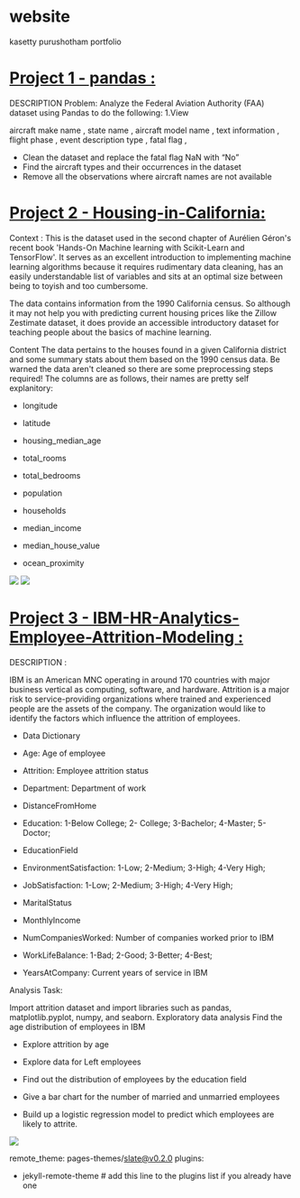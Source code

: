 # website
kasetty purushotham portfolio


# [Project 1 - pandas :](https://github.com/kasettypurush/pandas)



DESCRIPTION Problem: Analyze the Federal Aviation Authority (FAA) dataset using Pandas to do the following: 1.View

aircraft make name , state name , aircraft model name , text information , flight phase , event description type , fatal flag ,

- Clean the dataset and replace the fatal flag NaN with “No” 
- Find the aircraft types and their occurrences in the dataset 
- Remove all the observations where aircraft names are not available 



# [Project 2 - Housing-in-California:](https://github.com/kasettypurush/-Housing-in-California)



Context : This is the dataset used in the second chapter of Aurélien Géron's recent book 'Hands-On Machine learning with Scikit-Learn and TensorFlow'. It serves as an excellent introduction to implementing machine learning algorithms because it requires rudimentary data cleaning, has an easily understandable list of variables and sits at an optimal size between being to toyish and too cumbersome.

The data contains information from the 1990 California census. So although it may not help you with predicting current housing prices like the Zillow Zestimate dataset, it does provide an accessible introductory dataset for teaching people about the basics of machine learning.

Content The data pertains to the houses found in a given California district and some summary stats about them based on the 1990 census data. Be warned the data aren't cleaned so there are some preprocessing steps required! The columns are as follows, their names are pretty self explanitory:

- longitude

- latitude

- housing_median_age

- total_rooms

- total_bedrooms

- population

- households

- median_income

- median_house_value

- ocean_proximity


![](https://github.com/kasettypurush/website/blob/master/images/housing1.png)
![](https://github.com/kasettypurush/website/blob/master/images/housing2.png)










# [Project 3 - IBM-HR-Analytics-Employee-Attrition-Modeling :](https://github.com/kasettypurush/IBM-HR-Analytics-Employee-Attrition-Modeling)






DESCRIPTION :

IBM is an American MNC operating in around 170 countries with major business vertical as computing, software, and hardware. Attrition is a major risk to service-providing organizations where trained and experienced people are the assets of the company. The organization would like to identify the factors which influence the attrition of employees.

- Data Dictionary

- Age: Age of employee

- Attrition: Employee attrition status

- Department: Department of work

- DistanceFromHome

- Education: 1-Below College; 2- College; 3-Bachelor; 4-Master; 5-Doctor;

- EducationField

- EnvironmentSatisfaction: 1-Low; 2-Medium; 3-High; 4-Very High;

- JobSatisfaction: 1-Low; 2-Medium; 3-High; 4-Very High;

- MaritalStatus

- MonthlyIncome

- NumCompaniesWorked: Number of companies worked prior to IBM

- WorkLifeBalance: 1-Bad; 2-Good; 3-Better; 4-Best;

- YearsAtCompany: Current years of service in IBM

Analysis Task:

Import attrition dataset and import libraries such as pandas, matplotlib.pyplot, numpy, and seaborn.
Exploratory data analysis
Find the age distribution of employees in IBM

- Explore attrition by age

- Explore data for Left employees

- Find out the distribution of employees by the education field

- Give a bar chart for the number of married and unmarried employees

- Build up a logistic regression model to predict which employees are likely to attrite.

![](https://github.com/kasettypurush/website/blob/master/images/ibm.png)

remote_theme: pages-themes/slate@v0.2.0
plugins:
- jekyll-remote-theme # add this line to the plugins list if you already have one
